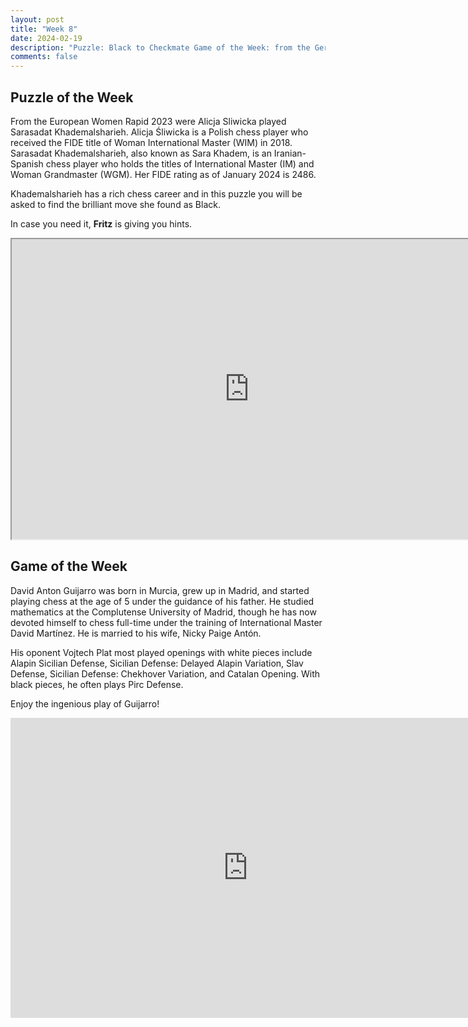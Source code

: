 ```yaml
---
layout: post
title: "Week 8"
date: 2024-02-19
description: "Puzzle: Black to Checkmate Game of the Week: from the German Bundesliga 2024"
comments: false
---
```


## Puzzle of the Week

From the European Women Rapid 2023 were Alicja Sliwicka played Sarasadat Khademalsharieh. Alicja Śliwicka is a Polish chess player who received the FIDE title of Woman International Master (WIM) in 2018. Sarasadat Khademalsharieh, also known as Sara Khadem, is an Iranian-Spanish chess player who holds the titles of International Master (IM) and Woman Grandmaster (WGM). Her FIDE rating as of January 2024 is 2486.

Khademalsharieh has a rich chess career and in this puzzle you will be asked to find the brilliant move she found as Black.

In case you need it, **Fritz** is giving you hints.

<iframe src="https://fritz.chessbase.com?fen=1r6/2pp1p1k/2p2qnp/3rB1pQ/p1b5/P1P1R3/1P3PPP/1B2R1K1 b - - 0 1" style="width:760px;height:480px"></iframe>


## Game of the Week

David Anton Guijarro was born in Murcia, grew up in Madrid, and started playing chess at the age of 5 under the guidance of his father. He studied mathematics at the Complutense University of Madrid, though he has now devoted himself to chess full-time under the training of International Master David Martínez. He is married to his wife, Nicky Paige Antón.

His oponent Vojtech Plat most played openings with white pieces include Alapin Sicilian Defense, Sicilian Defense: Delayed Alapin Variation, Slav Defense, Sicilian Defense: Chekhover Variation, and Catalan Opening.
With black pieces, he often plays Pirc Defense.

Enjoy the ingenious play of Guijarro!

<iframe style='border: 0;' width='760px' height='480px' src='https://share.chessbase.com/SharedGames/frame/?p=iPImaMJiITSZmPjnD6slp0enj1YE2su4PnfWG/gkX42mOaYv6n5xpY1znu39Dyj7'></iframe>

